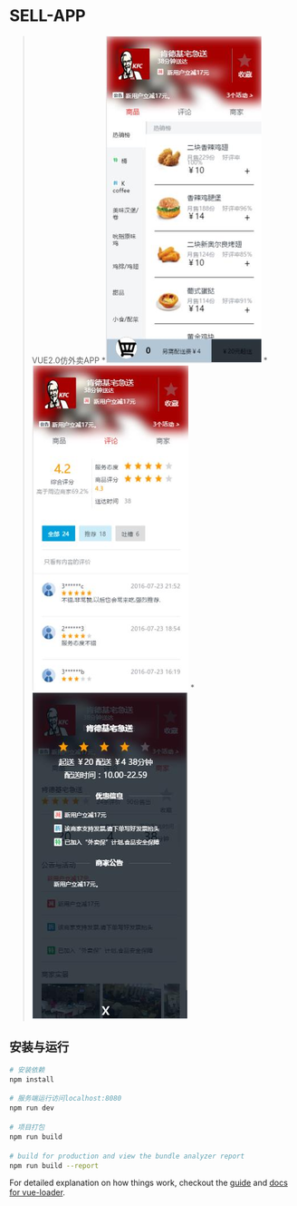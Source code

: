 # SELL-APP

> VUE2.0仿外卖APP
*![image text](https://github.com/gcxxd/sellApp/raw/master/img/pic1.jpg)
*![image text](https://github.com/gcxxd/sellApp/raw/master/img/pic2.jpg)
*![image text](https://github.com/gcxxd/sellApp/raw/master/img/pic3.jpg)
## 安装与运行

``` bash
# 安装依赖
npm install

# 服务端运行访问localhost:8080
npm run dev

# 项目打包
npm run build

# build for production and view the bundle analyzer report
npm run build --report
```

For detailed explanation on how things work, checkout the [guide](http://vuejs-templates.github.io/webpack/) and [docs for vue-loader](http://vuejs.github.io/vue-loader).

